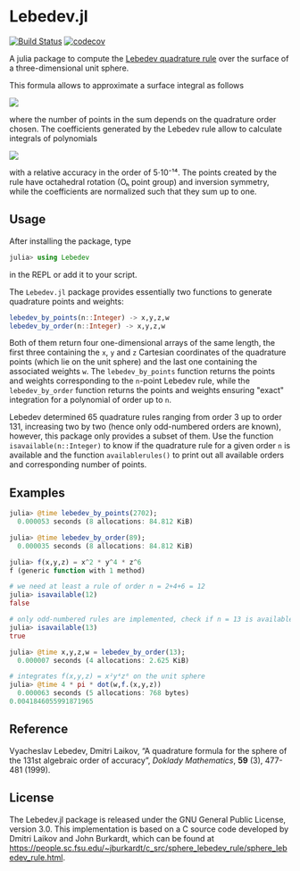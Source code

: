 # Lebedev.jl

[![Build Status](https://github.com/stefabat/Lebedev.jl/workflows/CI/badge.svg)](https://github.com/stefabat/Lebedev.jl/actions?query=workflow%3ACI)
[![codecov](https://codecov.io/gh/stefabat/Lebedev.jl/branch/main/graph/badge.svg)](https://codecov.io/gh/stefabat/Lebedev.jl)

A julia package to compute the [Lebedev quadrature rule](https://www.wikiwand.com/en/Lebedev_quadrature)
over the surface of a three-dimensional unit sphere.

This formula allows to approximate a surface integral as follows

<img src="https://latex.codecogs.com/svg.latex?I(f)=\int_0^{2\pi}d\phi\int_0^\pi&space;f(\phi,\theta)\sin\theta&space;d\theta\approx4\pi\sum_iw_if(x_i,y_i,z_i)"/>

where the number of points in the sum depends on the quadrature order chosen.
The coefficients generated by the Lebedev rule allow to calculate integrals of polynomials

<img src="https://latex.codecogs.com/svg.latex?x^ky^lz^m,\;k&plus;l&plus;m\le131"/>

with a relative accuracy in the order of 5⋅10⁻¹⁴. The points created by the rule
have octahedral rotation (Oₕ point group) and inversion symmetry, while the coefficients are
normalized such that they sum up to one.

<!-- ## Installation

The `Lebedev.jl` package is tested with Julia 1.5 on Linux, MacOS and Windows. Previous versions of
of Julia starting at 1.0 might be supported as well, but are not tested; use it at your own risk.

To install the latest version of the package, simply enter in the Julia package manager by typing `]`
in the REPL and issue
```julia
pkg> add Lebedev
```
That's it! You're good to go. -->

## Usage

After installing the package, type
```julia
julia> using Lebedev
```
in the REPL or add it to your script.

The `Lebedev.jl` package provides essentially two functions to generate quadrature points and weights:
```julia
lebedev_by_points(n::Integer) -> x,y,z,w
lebedev_by_order(n::Integer) -> x,y,z,w
```
Both of them return four one-dimensional arrays of the same length, the first three containing
the `x`, `y` and `z` Cartesian coordinates of the quadrature points (which lie on the unit sphere)
and the last one containing the associated weights `w`.
The `lebedev_by_points` function returns the points and weights corresponding to the `n`-point Lebedev
rule, while the `lebedev_by_order` function returns the points and weights ensuring "exact"
integration for a polynomial of order up to `n`.

Lebedev determined 65 quadrature rules ranging from order 3 up to order 131, increasing two by two
(hence only odd-numbered orders are known), however, this package only provides a subset of them.
Use the function `isavailable(n::Integer)` to know if the quadrature rule for a given order `n` is
available and the function `availablerules()` to print out all available orders and corresponding
number of points.

## Examples

```julia
julia> @time lebedev_by_points(2702);
  0.000053 seconds (8 allocations: 84.812 KiB)

julia> @time lebedev_by_order(89);
  0.000035 seconds (8 allocations: 84.812 KiB)

julia> f(x,y,z) = x^2 * y^4 * z^6
f (generic function with 1 method)

# we need at least a rule of order n = 2+4+6 = 12
julia> isavailable(12)
false

# only odd-numbered rules are implemented, check if n = 13 is available
julia> isavailable(13)
true

julia> @time x,y,z,w = lebedev_by_order(13);
  0.000007 seconds (4 allocations: 2.625 KiB)

# integrates f(x,y,z) = x²y⁴z⁶ on the unit sphere
julia> @time 4 * pi * dot(w,f.(x,y,z))
  0.000063 seconds (5 allocations: 768 bytes)
0.0041846055991871965
```


## Reference

Vyacheslav Lebedev, Dmitri Laikov,
“A quadrature formula for the sphere of the 131st algebraic order of accuracy”,
*Doklady Mathematics*, **59** (3), 477-481 (1999).

## License

The Lebedev.jl package is released under the GNU General Public License, version 3.0.
This implementation is based on a C source code developed by Dmitri Laikov and John Burkardt,
which can be found at
https://people.sc.fsu.edu/~jburkardt/c_src/sphere_lebedev_rule/sphere_lebedev_rule.html.
